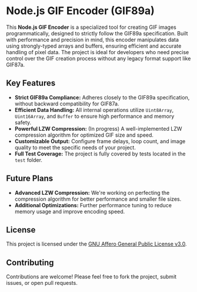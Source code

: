 # Node.js GIF Encoder (GIF89a)

This **Node.js GIF Encoder** is a specialized tool for creating GIF images programmatically, designed to strictly follow the GIF89a specification. Built with performance and precision in mind, this encoder manipulates data using strongly-typed arrays and buffers, ensuring efficient and accurate handling of pixel data. The project is ideal for developers who need precise control over the GIF creation process without any legacy format support like GIF87a.

## Key Features

-   **Strict GIF89a Compliance:** Adheres closely to the GIF89a specification, without backward compatibility for GIF87a.
-   **Efficient Data Handling:** All internal operations utilize `Uint8Array`, `Uint16Array`, and `Buffer` to ensure high performance and memory safety.
-   **Powerful LZW Compression:** (In progress) A well-implemented LZW compression algorithm for optimized GIF size and speed.
-   **Customizable Output:** Configure frame delays, loop count, and image quality to meet the specific needs of your project.
-   **Full Test Coverage:** The project is fully covered by tests located in the `test` folder.

## Future Plans

-   **Advanced LZW Compression:** We're working on perfecting the compression algorithm for better performance and smaller file sizes.
-   **Additional Optimizations:** Further performance tuning to reduce memory usage and improve encoding speed.

## License

This project is licensed under the [GNU Affero General Public License v3.0](LICENSE).

## Contributing

Contributions are welcome! Please feel free to fork the project, submit issues, or open pull requests.
